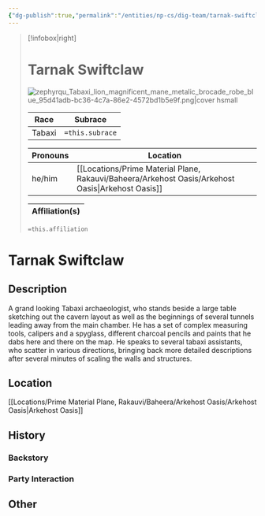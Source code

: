 ```yaml
---
{"dg-publish":true,"permalink":"/entities/np-cs/dig-team/tarnak-swiftclaw/","tags":["Creature","NPC","DigTeam"]}
---
```



> [!infobox|right]
> # Tarnak Swiftclaw
> ![zephyrqu_Tabaxi_lion_magnificent_mane_metalic_brocade_robe_blue_95d41adb-bc36-4c7a-86e2-4572bd1b5e9f.png|cover hsmall](/img/user/Images/Creatures/zephyrqu_Tabaxi_lion_magnificent_mane_metalic_brocade_robe_blue_95d41adb-bc36-4c7a-86e2-4572bd1b5e9f.png)
> 
> Race | Subrace |
> ---|---|
> Tabaxi | `=this.subrace` |
> 
> 
> Pronouns|Location| 
> ---|---|
> he/him|[[Locations/Prime Material Plane, Rakauvi/Baheera/Arkehost Oasis/Arkehost Oasis\|Arkehost Oasis]]|
> 
> Affiliation(s)|
> ---|
> `=this.affiliation`






# Tarnak Swiftclaw

## Description
A grand looking Tabaxi archaeologist, who stands beside a large table sketching out the cavern layout as well as the beginnings of several tunnels leading away from the main chamber. He has a set of complex measuring tools, calipers and a spyglass, different charcoal pencils and paints that he dabs here and there on the map. He speaks to several tabaxi assistants, who scatter in various directions, bringing back more detailed descriptions after several minutes of scaling the walls and structures.
## Location
[[Locations/Prime Material Plane, Rakauvi/Baheera/Arkehost Oasis/Arkehost Oasis\|Arkehost Oasis]]
## History

### Backstory

### Party Interaction

## Other

